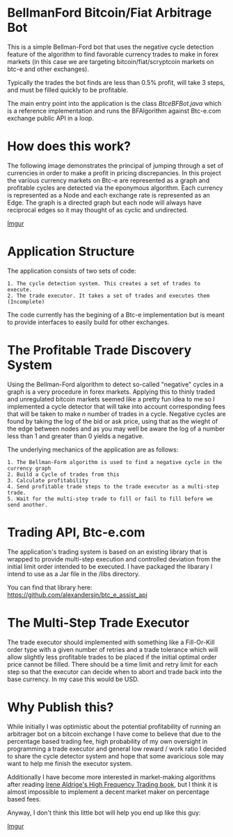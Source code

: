 BellmanFord Bitcoin/Fiat Arbitrage Bot
=============================================

This is a simple Bellman-Ford bot that uses the negative cycle detection feature of the algorithm to 
find favorable currency trades to make in forex markets (in this case we are targeting bitcoin/fiat/scryptcoin 
markets on btc-e and other exchanges).

Typically the trades the bot finds are less than 0.5% profit, will take 3 steps, and must be filled quickly to be profitable.

The main entry point into the application is the class *BtceBFBot.java* which is a reference implementation and runs the BFAlgorithm
against Btc-e.com exchange public API in a loop. 


How does this work?
=======================

The following image demonstrates the principal of jumping through a set of currencies in order to make a profit 
in pricing discrepancies. In this project the various currency markets on Btc-e are represented as a graph 
and profitable cycles are detected via the eponymous algorithm. Each currency is represented as a Node and 
each exchange rate is represented as an Edge. The graph is a directed graph but each node will always have 
reciprocal edges so it may thought of as cyclic and undirected.

[Imgur](http://i.imgur.com/mOfvbwE.jpg)


Application Structure
=====================

The application consists of two sets of code: 

	1. The cycle detection system. This creates a set of trades to execute.
	2. The trade executor. It takes a set of trades and executes them (Incomplete)
	
The code currently has the begining of a Btc-e implementation but is meant to provide interfaces to easily build for 
other exchanges.


The Profitable Trade Discovery System
=====================================

Using the Bellman-Ford algorithm to detect so-called "negative" cycles in a graph is a very procedure in forex markets. 
Applying this to thinly traded and unregulated bitcoin markets seemed like a pretty fun idea to me so I implemented a 
cycle detector that will take into account corresponding fees that will be taken to make *n* number of trades in a cycle. 
Negative cycles are found by taking the log of the bid or ask price, using that as the wieght of the edge between nodes 
and as you may well be aware the log of a number less than 1 and greater than 0 yields a negative. 

The underlying mechanics of the application are as follows:
	
	1. The Bellman-Form algorithm is used to find a negative cycle in the currency graph
	2. Build a Cycle of trades from this
	3. Calculate profitability
	4. Send profitable trade steps to the trade executor as a multi-step trade.
	5. Wait for the multi-step trade to fill or fail to fill before we send another.


Trading API, Btc-e.com
=======================

The application's trading system is based on an existing library that is wrapped to provide multi-step execution
and controlled deviation from the initial limit order intended to be executed. I have packaged the libarary I intend
to use as a Jar file in the /libs directory.

You can find that library here:
https://github.com/alexandersjn/btc_e_assist_api


The Multi-Step Trade Executor
====================

The trade executor should implemented with something like a Fill-Or-Kill order type with a given number of 
retries and a trade tolerance which will allow slightly less profitable trades to be placed if the initial 
optimal order price cannot be filled. There should be a time limit and retry limit for each step so 
that the executor can decide when to abort and trade back into the base currency. In my case this would be USD.


Why Publish this?
===================

While initially I was optimistic about the potential profitability of running an arbitrager bot on a bitcoin exchange
I have come to believe that due to the percentage based trading fee, high probability of my own oversight in programming
a trade executor and general low reward / work ratio I decided to share the cycle detector system and hope that some 
avaricious sole may want to help me finish the executor system.

Additionally I have become more interested in market-making algorithms after reading [Irene Aldrige's High Frequency Trading 
book](http://www.amazon.com/High-Frequency-Trading-Practical-Algorithmic-Strategies/dp/1118343506), 
but I think it is almost impossible to implement a decent market maker on percentage based fees.

Anyway, I don't think this little bot will help you end up like this guy:

[Imgur](http://i.imgur.com/l2yHhVN.jpg)



